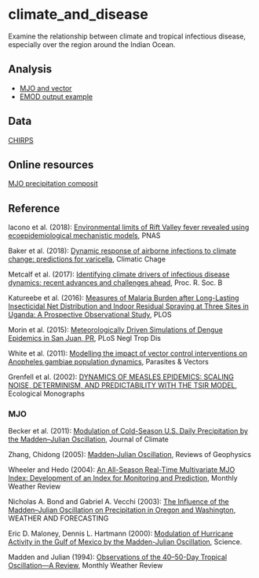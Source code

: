 # climate_and_disease
Examine the relationship between climate and tropical infectious disease, especially over the region around the Indian Ocean.

## Analysis

* [MJO and vector](MJO_and_vector/MJO_and_vector.ipynb)
* [EMOD output example](EMOD/1_Malaria_Sandbox_run2/output/EMOD_output.ipynb)

## Data

[CHIRPS](http://chg.geog.ucsb.edu/data/chirps/)

## Online resources

[MJO precipitation composit](http://www.cpc.ncep.noaa.gov/products/precip/CWlink/MJO/Composites/Tropical/precip.shtml)

## Reference

lacono et al. (2018): [Environmental limits of Rift Valley fever revealed using ecoepidemiological mechanistic models](https://doi.org/10.1073/pnas.1803264115), PNAS

Baker et al. (2018): [Dynamic response of airborne infections to climate change: predictions for varicella](https://doi.org/10.1007/s10584-018-2204-4), Climatic Chage

Metcalf et al. (2017): [Identifying climate drivers of infectious disease dynamics: recent advances and challenges ahead](https://doi.org/10.1098/rspb.2017.0901), Proc. R. Soc. B

Katureebe et al. (2016): [Measures of Malaria Burden after Long-Lasting Insecticidal Net Distribution and Indoor Residual Spraying at Three Sites in Uganda: A Prospective Observational Study](https://doi.org/10.1371/journal.pmed.1002167), PLOS

Morin et al. (2015): [Meteorologically Driven Simulations of Dengue Epidemics in San Juan, PR](https://doi.org/10.1371/journal.pntd.0004002), PLoS Negl Trop Dis

White et al. (2011): [Modelling the impact of vector control interventions on Anopheles gambiae population dynamics](https://doi.org/10.1186/1756-3305-4-153), Parasites & Vectors

Grenfell et al. (2002): <a href="https://doi.org/10.1890/0012-9615(2002)072[0185:DOMESN]2.0.CO;2">DYNAMICS OF MEASLES EPIDEMICS: SCALING NOISE, DETERMINISM, AND PREDICTABILITY WITH THE TSIR MODEL</a>, Ecological Monographs

### MJO 

Becker et al. (2011): [Modulation of Cold-Season U.S. Daily Precipitation by the Madden–Julian Oscillation](https://doi.org/10.1175/2011JCLI4018.1), Journal of Climate

Zhang, Chidong (2005): [Madden‐Julian Oscillation](https://agupubs.onlinelibrary.wiley.com/doi/abs/10.1029/2004RG000158), Reviews of Geophysics

Wheeler and Hedo (2004): <a href="https://doi.org/10.1175/1520-0493(2004)132<1917:AARMMI>2.0.CO;2">An All-Season Real-Time Multivariate MJO Index: Development of an Index for Monitoring and Prediction</a>, Monthly Weather Review

Nicholas A. Bond and Gabriel A. Vecchi (2003): <a href="https://doi.org/10.1175/1520-0434(2003)018<0600:TIOTMO>2.0.CO;2">The Influence of the Madden–Julian Oscillation on Precipitation in Oregon and Washington</a>, WEATHER AND FORECASTING


Eric D. Maloney, Dennis L. Hartmann (2000): [Modulation of Hurricane Activity in the Gulf of Mexico by the Madden-Julian Oscillation](http://science.sciencemag.org/content/287/5460/2002), Science.

Madden and Julian (1994): <a href="https://doi.org/10.1175/1520-0493(1994)122<0814:OOTDTO>2.0.CO;2">Observations of the 40–50-Day Tropical Oscillation—A Review</a>, Monthly Weather Review
